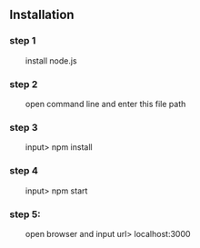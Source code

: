 ## Installation

### step 1
&emsp;&emsp;install node.js

### step 2
&emsp;&emsp;open command line and enter this file path

### step 3
&emsp;&emsp;input> npm install

### step 4
&emsp;&emsp;input> npm start

### step 5:
&emsp;&emsp;open browser and input url> localhost:3000
